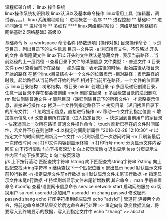 
课程框架介绍：
	linux  操作系统  
	linux操作系统初识阶段
		linux认识以及基本命令操作
		linux常用工具（编辑器，调试器。。。。）
	linux系统编程阶段：
		进程概念---程序   ***^
		进程控制          **
		基础IO            **
		进程间通信        **
		进程信号          **
		多线程            ****
	linux网络编程阶段：
		网络基础1
		网络编程
		网络基础2
		网络基础3
		高级IO
        
基础命令
    ls -a workspace
    命令名称 [参数选项] [操作对象]
目录操作命令：
    ls  浏览目录，列出目录下的文件信息
        目录--文件夹
        -a  浏览所有文件，不忽略以.开头的文件
            查看隐藏文件
            linux下以.开头的文件默认是隐藏文件
            .   表示当前路径
            ..  当前路径的上一层路径
        -l  查看目录下文件的详细信息
            文件类型：- 普通文件  d 目录文件
    pwd 查看当前所在路径--
        -绝对路径：表示路径的时候，起始路径从根目录开始的路径
            在整个linux目录结构中一个文件的位置表示
        -相对路径：表示路径的时候，起始路径从当前路径开始的路径
            相对于当前所在路径，一个文件的位置表示
        linux目录结构：树形结构，根目录
    mkdir   创建目录
        -p  多层级递归创建目录，任意一层目录不存在都会被创建
    rmdir   删除空目录
        -p  多层级空目录的递归删除
    rm      默认删除普通文件
        -r  删除目录（递归删除目录下的所有文件）
        -f  忽略提示信息，直接进行操作
    cp      拷贝一个文件到指定路径下
        -r  拷贝目录（递归拷贝目录下的所有文件）
        -f  忽略提示信息，直接进行操作
    mv      移动一个文件到指定位置
        -i  增加提示信息
    cd      改变当前所在路径（进入指定目录）
        ~   快速回到当前用户的家目录
        -   快速返回上一次所在路径
普通文件操作命令：
    touch   刷新已存在的文件时间属性，若文件不存在则创建
        -d  以指定时间刷新属性 "2018-02-28 12:10:30"
        -r  以指定文件的时间属性刷新另一个文件
        -a  只刷新最后一次访问时间
        -m  只刷新最后一次修改时间
    cat     打印文件内容到显示终端
        -n  打印行号
    more    分页显示文件内容
        回车  向下按行滚动
        f     向下按页滚动
        b     向上按页滚动
        q     退出显示
    less    分页显示文件内容
        f     向下按页滚动
        b     向上按页滚动  
        j/k   上下按行滚动
        匹配查找字符串
        /string  向下匹配查找string字符串
        ?string  向上匹配查找string字符串
            n   继续查找下一个匹配位置
        q   退出显示
    head    默认显示文件前10行数据
        -n  指定显示文件前n行数据
    tail    默认显示文件末尾10行数据
        -n  指定显示文件末尾n行数据
        -f  持续刷新显示文件末尾新增数据
其它命令： 
    man 手册查看命令
    ifconfig    查看/设置网卡信息命令
    service network start 启动网络服务
    su  切换用户
        su root
    useradd  添加用户
        useradd -m zhang
    passwd   修改密码
        passwd zhang
    echo    打印字符串到终端显示
        echo "adsfd"
    |   管道符
        连接两个命令，将前边命令处理结果交给后边命令进行处理
    >>  重定向符
        改变数据流向，将要写入到终端显示的数据，写入到指定文件中
        echo "zhang" >> abc.txt
    
    
    
    
    
    
    
    
    